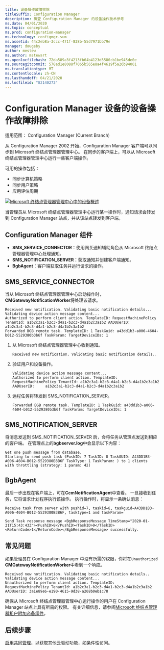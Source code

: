 ```yaml
---
title: 设备操作故障排除
titleSuffix: Configuration Manager
description: 排查 Configuration Manager 的设备操作技术参考
ms.date: 04/01/2020
ms.topic: conceptual
ms.prod: configuration-manager
ms.technology: configmgr-sum
ms.assetid: 44c2eb8a-3ccc-471f-838b-55d7971bb79e
manager: dougeby
author: mestew
ms.author: mstewart
ms.openlocfilehash: 72da589a3f4213fb64b4123d5580cb1be945de0e
ms.sourcegitcommit: 578ad1e8088f7065b565e8a4f4619f5a26b94001
ms.translationtype: MT
ms.contentlocale: zh-CN
ms.lasthandoff: 04/21/2020
ms.locfileid: "82140272"
---
```

# <a name="troubleshooting-device-actions-for-configuration-manager-devices"></a>Configuration Manager 设备的设备操作故障排除

适用范围：  Configuration Manager (Current Branch)

从 Configuration Manager 2002 开始，Configuration Manager 客户端可以同步到 Microsoft 终结点管理器管理中心。 在同步的客户端上，可以从 Microsoft 终结点管理器管理中心运行一些客户端操作。

可用的操作包括：
- 同步计算机策略
- 同步用户策略
- 应用评估周期


[![Microsoft 终结点管理器管理中心中的设备概述](./media/3555758-device-overview-actions.png)](./media/3555758-device-overview-actions.png#lightbox)
  
当管理员从 Microsoft 终结点管理器管理中心运行某一操作时，通知请求会转发到 Configuration Manager 站点，并从该站点转发到客户端。

## <a name="configuration-manager-components"></a>Configuration Manager 组件

- **SMS_SERVICE_CONNECTOR**：使用网关通知辅助角色从 Microsoft 终结点管理器管理中心处理通知。
- **SMS_NOTIFICATION_SERVER**：获取通知并创建客户端通知。
- **BgbAgent**：客户端获取任务并运行请求的操作。

## <a name="sms_service_connector"></a>SMS_SERVICE_CONNECTOR

当从 Microsoft 终结点管理器管理中心启动操作时， **CMGatewayNotificationWorker**将处理该请求。  

```text
Received new notification. Validating basic notification details...
Validating device action message content...
Authorized to perform client action. TemplateID: RequestMachinePolicy TenantId: a1b2c3a1-b2c3-d4a1-b2c3-d4a1b2c3a1b2 AADUserID:     a1b2c3a1-b2c3-d4a1-b2c3-d4a1b2c3a1b2
Forwarded BGB remote task. TemplateID: 1 TaskGuid: a43dd1b3-a006-4604-b012-5529380b3b6f TaskParam: TargetDeviceIDs: 1  
```
 
1. 从 Microsoft 终结点管理器管理中心收到通知。

   ```text
   Received new notification. Validating basic notification details..
   ```

1. 验证用户和设备操作。

   ```text
   Validating device action message content... 
   Authorized to perform client action. TemplateID: RequestMachinePolicy TenantId: a1b2c3a1-b2c3-d4a1-b2c3-d4a1b2c3a1b2 AADUserID:     a1b2c3a1-b2c3-d4a1-b2c3-d4a1b2c3a1b2
   ```

1. 远程任务将转发到 SMS_NOTIFICATION_SERVER。

    ```text
   Forwarded BGB remote task. TemplateID: 1 TaskGuid: a43dd1b3-a006-4604-b012-5529380b3b6f TaskParam: TargetDeviceIDs: 1  
    ```


## <a name="sms_notification_server"></a>SMS_NOTIFICATION_SERVER

将消息发送到 SMS_NOTIFICATION_SERVER 后，会将任务从管理点发送到相应的客户端。 在管理点上的**bgbserver.log**中会显示以下内容：

```text
Get one push message from database.
Starting to send push task (PushID: 7 TaskID: 8 TaskGUID: A43DD1B3-A006-4604-B012-5529380B3B6F TaskType: 1 TaskParam: ) to 1 clients  with throttling (strategy: 1 param: 42)
```

## <a name="bgbagent"></a>BgbAgent

最后一步出现在客户端上，可在**CcmNotificationAgent**中查看。 一旦接收到任务，它将请求计划程序执行该操作。 执行操作时，将显示一条确认消息：

```text
Receive task from server with pushid=7, taskid=8, taskguid=A43DD1B3-A006-4604-B012-5529380B3B6F, tasktype=1 and taskParam=

Send Task response message <BgbResponseMessage TimeStamp="2020-01-21T15:43:43Z"><PushID>8</PushID><TaskID>9</TaskID><ReturnCode>1</ReturnCode></BgbResponseMessage> successfully.
```

## <a name="common-issues"></a>常见问题

如果管理员在 Configuration Manager 中没有所需的权限，你将在`Unauthorized` **CMGatewayNotificationWorker**中看到一个响应。

```text
Received new notification. Validating basic notification details..
Validating device action message content...
Unauthorized to perform client action. TemplateID: RequestMachinePolicy TenantId: a1b2c3a1-b2c3-d4a1-b2c3-d4a1b2c3a1b2 AADUserID: 3a1e89e6-e190-4615-9d38-a208b0eb1c78
```  

确保从 Microsoft 终结点管理器管理中心运行操作的用户在 Configuration Manager 站点上具有所需的权限。 有关详细信息，请参阅[Microsoft 终结点管理器租户附加必备组件](device-sync-actions.md#prerequisites)。

## <a name="next-steps"></a>后续步骤

[启用共同管理](../comanage/overview.md)，以获取其他云驱动功能，如条件性访问。
